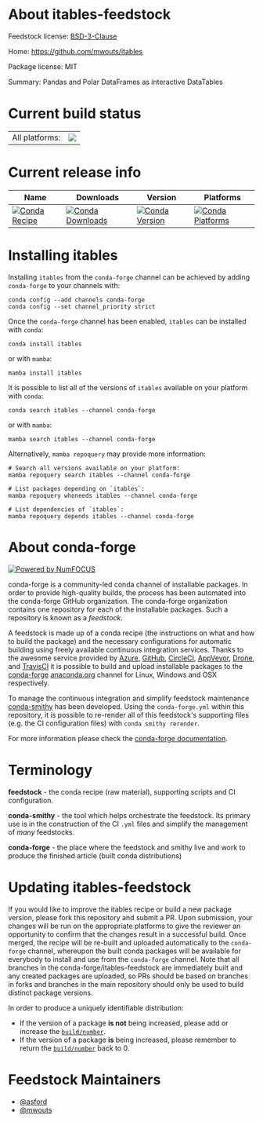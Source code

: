 About itables-feedstock
=======================

Feedstock license: [BSD-3-Clause](https://github.com/conda-forge/itables-feedstock/blob/main/LICENSE.txt)

Home: https://github.com/mwouts/itables

Package license: MIT

Summary: Pandas and Polar DataFrames as interactive DataTables

Current build status
====================


<table><tr><td>All platforms:</td>
    <td>
      <a href="https://dev.azure.com/conda-forge/feedstock-builds/_build/latest?definitionId=15009&branchName=main">
        <img src="https://dev.azure.com/conda-forge/feedstock-builds/_apis/build/status/itables-feedstock?branchName=main">
      </a>
    </td>
  </tr>
</table>

Current release info
====================

| Name | Downloads | Version | Platforms |
| --- | --- | --- | --- |
| [![Conda Recipe](https://img.shields.io/badge/recipe-itables-green.svg)](https://anaconda.org/conda-forge/itables) | [![Conda Downloads](https://img.shields.io/conda/dn/conda-forge/itables.svg)](https://anaconda.org/conda-forge/itables) | [![Conda Version](https://img.shields.io/conda/vn/conda-forge/itables.svg)](https://anaconda.org/conda-forge/itables) | [![Conda Platforms](https://img.shields.io/conda/pn/conda-forge/itables.svg)](https://anaconda.org/conda-forge/itables) |

Installing itables
==================

Installing `itables` from the `conda-forge` channel can be achieved by adding `conda-forge` to your channels with:

```
conda config --add channels conda-forge
conda config --set channel_priority strict
```

Once the `conda-forge` channel has been enabled, `itables` can be installed with `conda`:

```
conda install itables
```

or with `mamba`:

```
mamba install itables
```

It is possible to list all of the versions of `itables` available on your platform with `conda`:

```
conda search itables --channel conda-forge
```

or with `mamba`:

```
mamba search itables --channel conda-forge
```

Alternatively, `mamba repoquery` may provide more information:

```
# Search all versions available on your platform:
mamba repoquery search itables --channel conda-forge

# List packages depending on `itables`:
mamba repoquery whoneeds itables --channel conda-forge

# List dependencies of `itables`:
mamba repoquery depends itables --channel conda-forge
```


About conda-forge
=================

[![Powered by
NumFOCUS](https://img.shields.io/badge/powered%20by-NumFOCUS-orange.svg?style=flat&colorA=E1523D&colorB=007D8A)](https://numfocus.org)

conda-forge is a community-led conda channel of installable packages.
In order to provide high-quality builds, the process has been automated into the
conda-forge GitHub organization. The conda-forge organization contains one repository
for each of the installable packages. Such a repository is known as a *feedstock*.

A feedstock is made up of a conda recipe (the instructions on what and how to build
the package) and the necessary configurations for automatic building using freely
available continuous integration services. Thanks to the awesome service provided by
[Azure](https://azure.microsoft.com/en-us/services/devops/), [GitHub](https://github.com/),
[CircleCI](https://circleci.com/), [AppVeyor](https://www.appveyor.com/),
[Drone](https://cloud.drone.io/welcome), and [TravisCI](https://travis-ci.com/)
it is possible to build and upload installable packages to the
[conda-forge](https://anaconda.org/conda-forge) [anaconda.org](https://anaconda.org/)
channel for Linux, Windows and OSX respectively.

To manage the continuous integration and simplify feedstock maintenance
[conda-smithy](https://github.com/conda-forge/conda-smithy) has been developed.
Using the ``conda-forge.yml`` within this repository, it is possible to re-render all of
this feedstock's supporting files (e.g. the CI configuration files) with ``conda smithy rerender``.

For more information please check the [conda-forge documentation](https://conda-forge.org/docs/).

Terminology
===========

**feedstock** - the conda recipe (raw material), supporting scripts and CI configuration.

**conda-smithy** - the tool which helps orchestrate the feedstock.
                   Its primary use is in the construction of the CI ``.yml`` files
                   and simplify the management of *many* feedstocks.

**conda-forge** - the place where the feedstock and smithy live and work to
                  produce the finished article (built conda distributions)


Updating itables-feedstock
==========================

If you would like to improve the itables recipe or build a new
package version, please fork this repository and submit a PR. Upon submission,
your changes will be run on the appropriate platforms to give the reviewer an
opportunity to confirm that the changes result in a successful build. Once
merged, the recipe will be re-built and uploaded automatically to the
`conda-forge` channel, whereupon the built conda packages will be available for
everybody to install and use from the `conda-forge` channel.
Note that all branches in the conda-forge/itables-feedstock are
immediately built and any created packages are uploaded, so PRs should be based
on branches in forks and branches in the main repository should only be used to
build distinct package versions.

In order to produce a uniquely identifiable distribution:
 * If the version of a package **is not** being increased, please add or increase
   the [``build/number``](https://docs.conda.io/projects/conda-build/en/latest/resources/define-metadata.html#build-number-and-string).
 * If the version of a package **is** being increased, please remember to return
   the [``build/number``](https://docs.conda.io/projects/conda-build/en/latest/resources/define-metadata.html#build-number-and-string)
   back to 0.

Feedstock Maintainers
=====================

* [@asford](https://github.com/asford/)
* [@mwouts](https://github.com/mwouts/)

